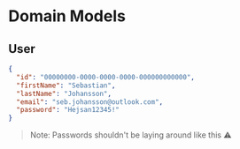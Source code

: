 # Domain Models

## User

```json
{
  "id": "00000000-0000-0000-0000-000000000000",
  "firstName": "Sebastian",
  "lastName": "Johansson",
  "email": "seb.johansson@outlook.com",
  "password": "Hejsan12345!"
}
```

> Note: Passwords shouldn't be laying around like this ⚠️
